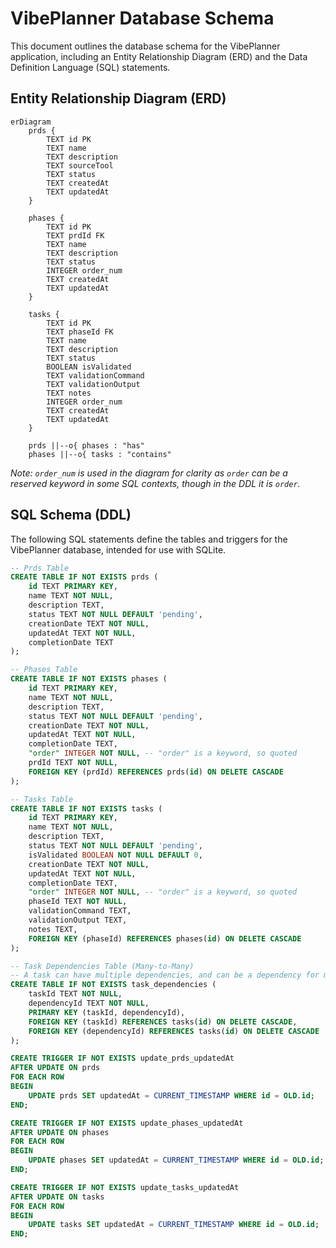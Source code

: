 # VibePlanner Database Schema

This document outlines the database schema for the VibePlanner application, including an Entity Relationship Diagram (ERD) and the Data Definition Language (SQL) statements.

## Entity Relationship Diagram (ERD)

```mermaid
erDiagram
    prds {
        TEXT id PK
        TEXT name
        TEXT description
        TEXT sourceTool
        TEXT status
        TEXT createdAt
        TEXT updatedAt
    }

    phases {
        TEXT id PK
        TEXT prdId FK
        TEXT name
        TEXT description
        TEXT status
        INTEGER order_num
        TEXT createdAt
        TEXT updatedAt
    }

    tasks {
        TEXT id PK
        TEXT phaseId FK
        TEXT name
        TEXT description
        TEXT status
        BOOLEAN isValidated
        TEXT validationCommand
        TEXT validationOutput
        TEXT notes
        INTEGER order_num
        TEXT createdAt
        TEXT updatedAt
    }

    prds ||--o{ phases : "has"
    phases ||--o{ tasks : "contains"
```

_Note: `order_num` is used in the diagram for clarity as `order` can be a reserved keyword in some SQL contexts, though in the DDL it is `order`._

## SQL Schema (DDL)

The following SQL statements define the tables and triggers for the VibePlanner database, intended for use with SQLite.

```sql
-- Prds Table
CREATE TABLE IF NOT EXISTS prds (
    id TEXT PRIMARY KEY,
    name TEXT NOT NULL,
    description TEXT,
    status TEXT NOT NULL DEFAULT 'pending',
    creationDate TEXT NOT NULL,
    updatedAt TEXT NOT NULL,
    completionDate TEXT
);

-- Phases Table
CREATE TABLE IF NOT EXISTS phases (
    id TEXT PRIMARY KEY,
    name TEXT NOT NULL,
    description TEXT,
    status TEXT NOT NULL DEFAULT 'pending',
    creationDate TEXT NOT NULL,
    updatedAt TEXT NOT NULL,
    completionDate TEXT,
    "order" INTEGER NOT NULL, -- "order" is a keyword, so quoted
    prdId TEXT NOT NULL,
    FOREIGN KEY (prdId) REFERENCES prds(id) ON DELETE CASCADE
);

-- Tasks Table
CREATE TABLE IF NOT EXISTS tasks (
    id TEXT PRIMARY KEY,
    name TEXT NOT NULL,
    description TEXT,
    status TEXT NOT NULL DEFAULT 'pending',
    isValidated BOOLEAN NOT NULL DEFAULT 0,
    creationDate TEXT NOT NULL,
    updatedAt TEXT NOT NULL,
    completionDate TEXT,
    "order" INTEGER NOT NULL, -- "order" is a keyword, so quoted
    phaseId TEXT NOT NULL,
    validationCommand TEXT,
    validationOutput TEXT,
    notes TEXT,
    FOREIGN KEY (phaseId) REFERENCES phases(id) ON DELETE CASCADE
);

-- Task Dependencies Table (Many-to-Many)
-- A task can have multiple dependencies, and can be a dependency for multiple tasks.
CREATE TABLE IF NOT EXISTS task_dependencies (
    taskId TEXT NOT NULL,
    dependencyId TEXT NOT NULL,
    PRIMARY KEY (taskId, dependencyId),
    FOREIGN KEY (taskId) REFERENCES tasks(id) ON DELETE CASCADE,
    FOREIGN KEY (dependencyId) REFERENCES tasks(id) ON DELETE CASCADE
);

CREATE TRIGGER IF NOT EXISTS update_prds_updatedAt
AFTER UPDATE ON prds
FOR EACH ROW
BEGIN
    UPDATE prds SET updatedAt = CURRENT_TIMESTAMP WHERE id = OLD.id;
END;

CREATE TRIGGER IF NOT EXISTS update_phases_updatedAt
AFTER UPDATE ON phases
FOR EACH ROW
BEGIN
    UPDATE phases SET updatedAt = CURRENT_TIMESTAMP WHERE id = OLD.id;
END;

CREATE TRIGGER IF NOT EXISTS update_tasks_updatedAt
AFTER UPDATE ON tasks
FOR EACH ROW
BEGIN
    UPDATE tasks SET updatedAt = CURRENT_TIMESTAMP WHERE id = OLD.id;
END;
```
